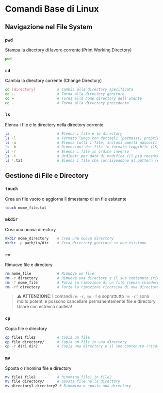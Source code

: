 

# Comandi Base di Linux

## Navigazione nel File System

### `pwd`
Stampa la directory di lavoro corrente (Print Working Directory)
```bash
pwd
```

### `cd`
Cambia la directory corrente (Change Directory)
```bash
cd [directory]          # Cambia alla directory specificata
cd ..                   # Torna alla directory genitore
cd ~                    # Torna alla home directory dell'utente
cd -                    # Torna alla directory precedente
```

### `ls`
Elenca i file e le directory nella directory corrente
```bash
ls                      # Elenca i file e le directory
ls -l                   # Formato lungo con dettagli (permessi, proprietario, dimensione, data)
ls -a                   # Elenca tutti i file, inclusi quelli nascosti (che iniziano con .)
ls -h                   # Dimensioni dei file in formato leggibile (1K, 234M, 2G)
ls -r                   # Elenca i file in ordine inverso
ls -t                   # Ordinati per data di modifica (il più recente per primo)
ls *.txt                # Elenca i file che corrispondono al pattern (es. *.txt, file?)
```

## Gestione di File e Directory

### `touch`
Crea un file vuoto o aggiorna il timestamp di un file esistente
```bash
touch nome_file.txt
```

### `mkdir`
Crea una nuova directory
```bash
mkdir nome_directory    # Crea una nuova directory
mkdir -p path/to/dir    # Crea directory genitore se non esistono
```

### `rm`
Rimuove file e directory
```bash
rm nome_file            # Rimuove un file
rm -r directory         # Rimuove una directory e il suo contenuto (ricorsivamente) ⚠️
rm -f nome_file         # Forza la rimozione di un file (senza chiedere conferma) ⚠️
rm -rf directory        # Forza la rimozione ricorsiva di una directory ⚠️⚠️
```

> **⚠️ ATTENZIONE**: I comandi `rm -r`, `rm -f` e soprattutto `rm -rf` sono molto potenti e possono cancellare permanentemente file e directory. Usare con estrema cautela!

### `cp`
Copia file e directory
```bash
cp file1 file2          # Copia un file
cp file directory/      # Copia un file in una directory
cp -r dir1 dir2         # Copia una directory e il suo contenuto (ricorsivamente)
```

### `mv`
Sposta o rinomina file e directory
```bash
mv file1 file2          # Rinomina file1 in file2
mv file directory/      # Sposta file nella directory
mv directory1 directory2 # Rinomina o sposta una directory
```